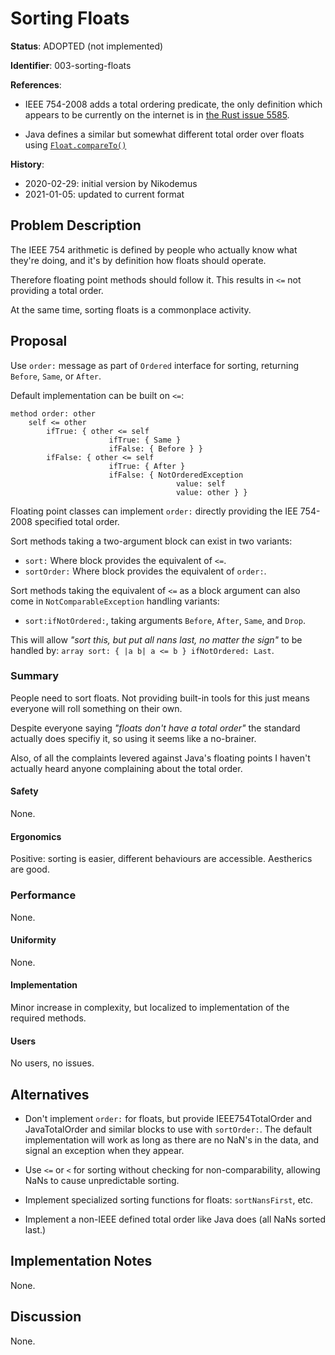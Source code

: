 # Sorting Floats

**Status**: ADOPTED (not implemented)

**Identifier**: 003-sorting-floats

**References**:

- IEEE 754-2008 adds a total ordering predicate, the only definition which
  appears to be currently on the internet is in [the Rust issue
  5585](https://github.com/rust-lang/rust/issues/5585).

- Java defines a similar but somewhat different total order over floats using
  [`Float.compareTo()`](https://docs.oracle.com/javase/8/docs/api/java/lang/Float.html#compareTo-java.lang.Float-)

**History**:
- 2020-02-29: initial version by Nikodemus
- 2021-01-05: updated to current format

## Problem Description

The IEEE 754 arithmetic is defined by people who actually know what they're
doing, and it's by definition how floats should operate.

Therefore floating point methods should follow it. This results in `<=` not
providing a total order.

At the same time, sorting floats is a commonplace activity.

## Proposal

Use `order:` message as part of `Ordered` interface for sorting, returning
`Before`, `Same`, or `After`.

Default implementation can be built on `<=`:

```
method order: other
    self <= other
        ifTrue: { other <= self
                      ifTrue: { Same }
                      ifFalse: { Before } }
        ifFalse: { other <= self
                      ifTrue: { After }
                      ifFalse: { NotOrderedException
                                     value: self
                                     value: other } }
```

Floating point classes can implement `order:` directly providing the IEE
754-2008 specified total order.

Sort methods taking a two-argument block can exist in two variants:

- `sort:` Where block provides the equivalent of `<=`.
- `sortOrder:` Where block provides the equivalent of `order:`.

Sort methods taking the equivalent of `<=` as a block argument can also
come in `NotComparableException` handling variants:

- `sort:ifNotOrdered:`, taking arguments `Before`, `After`, `Same`, and `Drop`.

This will allow _"sort this, but put all nans last, no matter the sign"_ to be
handled by: `array sort: { |a b| a <= b } ifNotOrdered: Last`.

### Summary

People need to sort floats. Not providing built-in tools for this just means
everyone will roll something on their own.

Despite everyone saying _"floats don't have a total order"_ the standard
actually does specifiy it, so using it seems like a no-brainer.

Also, of all the complaints levered against Java's floating points I haven't
actually heard anyone complaining about the total order.

#### Safety

None.

#### Ergonomics

Positive: sorting is easier, different behaviours are accessible. Aestherics
are good.

### Performance

None.

#### Uniformity

None.

#### Implementation

Minor increase in complexity, but localized to implementation of the required
methods.

#### Users

No users, no issues.

## Alternatives

- Don't implement `order:` for floats, but provide IEEE754TotalOrder and
  JavaTotalOrder and similar blocks to use with `sortOrder:`. The default
  implementation will work as long as there are no NaN's in the data, and signal
  an exception when they appear.

- Use `<=` or `<` for sorting without checking for non-comparability, allowing
  NaNs to cause unpredictable sorting.

- Implement specialized sorting functions for floats: `sortNansFirst`, etc.

- Implement a non-IEEE defined total order like Java does (all NaNs sorted last.)

## Implementation Notes

None.

## Discussion

None.
